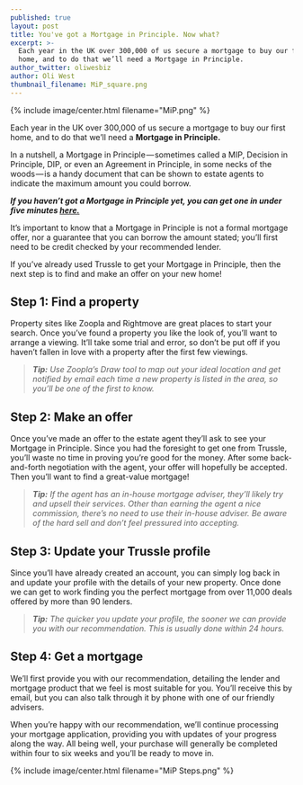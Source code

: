 ```yaml
---
published: true
layout: post
title: You've got a Mortgage in Principle. Now what?
excerpt: >-
  Each year in the UK over 300,000 of us secure a mortgage to buy our first
  home, and to do that we’ll need a Mortgage in Principle.
author_twitter: oliwesbiz
author: Oli West
thumbnail_filename: MiP_square.png
---
```

{% include image/center.html filename="MiP.png" %}

Each year in the UK over 300,000 of us secure a mortgage to buy our first home, and to do that we’ll need a **Mortgage in Principle.**

In a nutshell, a Mortgage in Principle — sometimes called a MIP, Decision in Principle, DIP, or even an Agreement in Principle, in some necks of the woods — is a handy document that can be shown to estate agents to indicate the maximum amount you could borrow.

**_If you haven’t got a Mortgage in Principle yet, you can get one in under five minutes [here.](https://apply.trussle.com/affordability-calculator)_**

It’s important to know that a Mortgage in Principle is not a formal mortgage offer, nor a guarantee that you can borrow the amount stated; you’ll first need to be credit checked by your recommended lender.

If you’ve already used Trussle to get your Mortgage in Principle, then the next step is to find and make an offer on your new home!

## Step 1: Find a property

Property sites like Zoopla and Rightmove are great places to start your search. Once you’ve found a property you like the look of, you’ll want to arrange a viewing. It’ll take some trial and error, so don’t be put off if you haven’t fallen in love with a property after the first few viewings.

> _**Tip:** Use Zoopla’s Draw tool to map out your ideal location and get notified by email each time a new property is listed in the area, so you’ll be one of the first to know._

## Step 2: Make an offer

Once you’ve made an offer to the estate agent they’ll ask to see your Mortgage in Principle. Since you had the foresight to get one from Trussle, you’ll waste no time in proving you’re good for the money. After some back-and-forth negotiation with the agent, your offer will hopefully be accepted. Then you’ll want to find a great-value mortgage!

> _**Tip:** If the agent has an in-house mortgage adviser, they’ll likely try and upsell their services. Other than earning the agent a nice commission, there’s no need to use their in-house adviser. Be aware of the hard sell and don’t feel pressured into accepting._

## Step 3: Update your Trussle profile

Since you’ll have already created an account, you can simply log back in and update your profile with the details of your new property. Once done we can get to work finding you the perfect mortgage from over 11,000 deals offered by more than 90 lenders.

> _**Tip:** The quicker you update your profile, the sooner we can provide you with our recommendation. This is usually done within 24 hours._

## Step 4: Get a mortgage

We’ll first provide you with our recommendation, detailing the lender and mortgage product that we feel is most suitable for you. You’ll receive this by email, but you can also talk through it by phone with one of our friendly advisers.

When you’re happy with our recommendation, we’ll continue processing your mortgage application, providing you with updates of your progress along the way. All being well, your purchase will generally be completed within four to six weeks and you’ll be ready to move in.

{% include image/center.html filename="MiP Steps.png" %}
